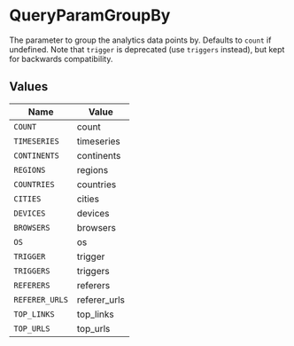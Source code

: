 # QueryParamGroupBy

The parameter to group the analytics data points by. Defaults to `count` if undefined. Note that `trigger` is deprecated (use `triggers` instead), but kept for backwards compatibility.


## Values

| Name           | Value          |
| -------------- | -------------- |
| `COUNT`        | count          |
| `TIMESERIES`   | timeseries     |
| `CONTINENTS`   | continents     |
| `REGIONS`      | regions        |
| `COUNTRIES`    | countries      |
| `CITIES`       | cities         |
| `DEVICES`      | devices        |
| `BROWSERS`     | browsers       |
| `OS`           | os             |
| `TRIGGER`      | trigger        |
| `TRIGGERS`     | triggers       |
| `REFERERS`     | referers       |
| `REFERER_URLS` | referer_urls   |
| `TOP_LINKS`    | top_links      |
| `TOP_URLS`     | top_urls       |